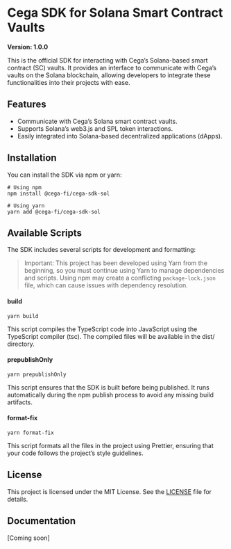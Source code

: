 # Cega SDK for Solana Smart Contract Vaults

**Version: 1.0.0**

This is the official SDK for interacting with Cega’s Solana-based smart contract (SC) vaults. It provides an interface to communicate with Cega’s vaults on the Solana blockchain, allowing developers to integrate these functionalities into their projects with ease.

## Features

- Communicate with Cega’s Solana smart contract vaults.
- Supports Solana’s web3.js and SPL token interactions.
- Easily integrated into Solana-based decentralized applications (dApps).

## Installation

You can install the SDK via npm or yarn:

```
# Using npm
npm install @cega-fi/cega-sdk-sol

# Using yarn
yarn add @cega-fi/cega-sdk-sol
```

## Available Scripts

The SDK includes several scripts for development and formatting:

> Important: This project has been developed using Yarn from the beginning, so you must continue using Yarn to manage dependencies and scripts. Using npm may create a conflicting `package-lock.json` file, which can cause issues with dependency resolution.

#### build

```
yarn build
```

This script compiles the TypeScript code into JavaScript using the TypeScript compiler (tsc). The compiled files will be available in the dist/ directory.

#### prepublishOnly

```
yarn prepublishOnly
```

This script ensures that the SDK is built before being published. It runs automatically during the npm publish process to avoid any missing build artifacts.

#### format-fix

```
yarn format-fix
```

This script formats all the files in the project using Prettier, ensuring that your code follows the project’s style guidelines.

## License

This project is licensed under the MIT License. See the [LICENSE](LICENSE) file for details.

## Documentation

[Coming soon]

